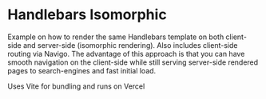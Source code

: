 # Handlebars Isomorphic

Example on how to render the same Handlebars template on both client-side and server-side (isomorphic rendering). Also includes client-side routing via Navigo. The advantage of this approach is that you can have smooth navigation on the client-side while still serving server-side rendered pages to search-engines and fast initial load.

Uses Vite for bundling and runs on Vercel
